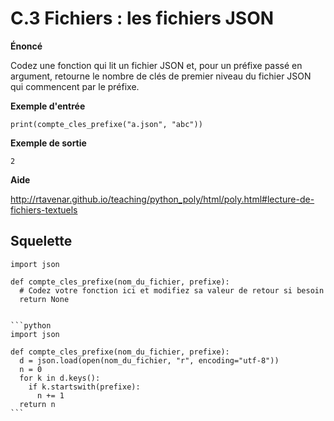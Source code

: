 # C.3 Fichiers : les fichiers JSON

**Énoncé**

Codez une fonction qui lit un fichier JSON et, pour un préfixe passé en argument, retourne le nombre de clés de premier niveau du fichier JSON qui commencent par le préfixe.

**Exemple d'entrée**

```
print(compte_cles_prefixe("a.json", "abc"))
```

**Exemple de sortie**

```
2
```

**Aide**

http://rtavenar.github.io/teaching/python_poly/html/poly.html#lecture-de-fichiers-textuels

## Squelette

```{code-cell} python
import json

def compte_cles_prefixe(nom_du_fichier, prefixe):
  # Codez votre fonction ici et modifiez sa valeur de retour si besoin
  return None
```

````{dropdown} Proposition de solution

```python
import json

def compte_cles_prefixe(nom_du_fichier, prefixe):
  d = json.load(open(nom_du_fichier, "r", encoding="utf-8"))
  n = 0
  for k in d.keys():
    if k.startswith(prefixe):
      n += 1
  return n
```
````
